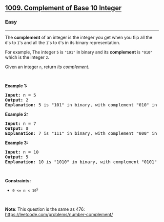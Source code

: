 <h2>
    <a href="https://leetcode.com/problems/complement-of-base-10-integer">
        1009. Complement of Base 10 Integer
    </a>
</h2>

<h3>Easy</h3>
<hr>
<p>The <strong>complement</strong> of an integer is the integer you get when you flip all the <code>0</code>'s to <code>1</code>'s and all the <code>1</code>'s to <code>0</code>'s in its binary representation.</em>

For example, The integer <code>5</code> is <code>"101"</code> in binary and its <strong>complement</strong> is <code>"010"</code> which is the integer <code>2</code>.

Given an integer <code>n</code>, return <em>its complement</em>.</p>

<p>&nbsp;</p>
<p><strong class="example">Example 1:</strong></p>

<pre>
<strong>Input:</strong> n = 5
<strong>Output:</strong> 2
<strong>Explanation:</strong> 5 is "101" in binary, with complement "010" in binary, which is 2 in base-10.
</pre>

<p><strong class="example">Example 2:</strong></p>

<pre>
<strong>Input:</strong> n = 7
<strong>Output:</strong> 0
<strong>Explanation:</strong> 7 is "111" in binary, with complement "000" in binary, which is 0 in base-10.
</pre>

<p><strong class="example">Example 3:</strong></p>

<pre>
<strong>Input:</strong> n = 10
<strong>Output:</strong> 5
<strong>Explanation:</strong> 10 is "1010" in binary, with complement "0101" in binary, which is 5 in base-10.
</pre>


<p>&nbsp;</p>
<p><strong>Constraints:</strong></p>

<ul>
	<li><code>0 &lt;= n &lt; 10<sup>9</sup> </code></li>
</ul>


<p>&nbsp;</p>
<strong>Note:&nbsp;</strong>This question is the same as 476: <a href="https://leetcode.com/problems/number-complement/ "> https://leetcode.com/problems/number-complement/ </a>